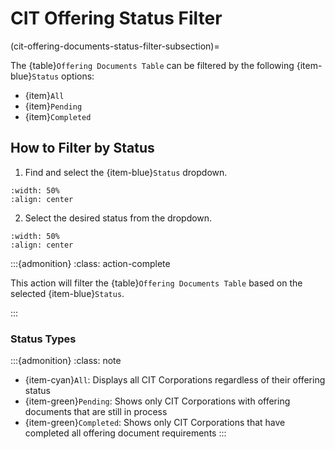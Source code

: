 # CIT Offering Status Filter

(cit-offering-documents-status-filter-subsection)=

The {table}`Offering Documents Table` can be filtered by the following {item-blue}`Status` options:

- {item}`All`
- {item}`Pending`
- {item}`Completed`

## How to Filter by Status

1. Find and select the {item-blue}`Status` dropdown.

```{lazyfigure} ../../../_static/solo_app/Document/CITCorpOffering/cit-corporations-offering-documents-status-location.webp
:width: 50%
:align: center
```

2. Select the desired status from the dropdown.

```{lazyfigure} ../../../_static/solo_app/Document/universal/StatusDropdowns/all-pending-complete-status-dropdown-expaned-universal.png
:width: 50%
:align: center
```


:::{admonition}
:class: action-complete

This action will filter the {table}`Offering Documents Table` based on the selected {item-blue}`Status`.

:::

### Status Types

:::{admonition}
:class: note

- {item-cyan}`All`: Displays all CIT Corporations regardless of their offering status
- {item-green}`Pending`: Shows only CIT Corporations with offering documents that are still in process
- {item-green}`Completed`: Shows only CIT Corporations that have completed all offering document requirements
:::
